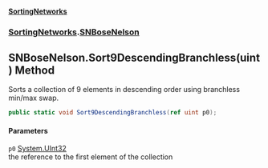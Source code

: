 #### [SortingNetworks](./index.md 'index')
### [SortingNetworks](./SortingNetworks.md 'SortingNetworks').[SNBoseNelson](./SortingNetworks-SNBoseNelson.md 'SortingNetworks.SNBoseNelson')
## SNBoseNelson.Sort9DescendingBranchless(uint) Method
Sorts a collection of 9 elements in descending order using branchless min/max swap.  
```csharp
public static void Sort9DescendingBranchless(ref uint p0);
```
#### Parameters
<a name='SortingNetworks-SNBoseNelson-Sort9DescendingBranchless(uint)-p0'></a>
`p0` [System.UInt32](https://docs.microsoft.com/en-us/dotnet/api/System.UInt32 'System.UInt32')  
the reference to the first element of the collection  
  
